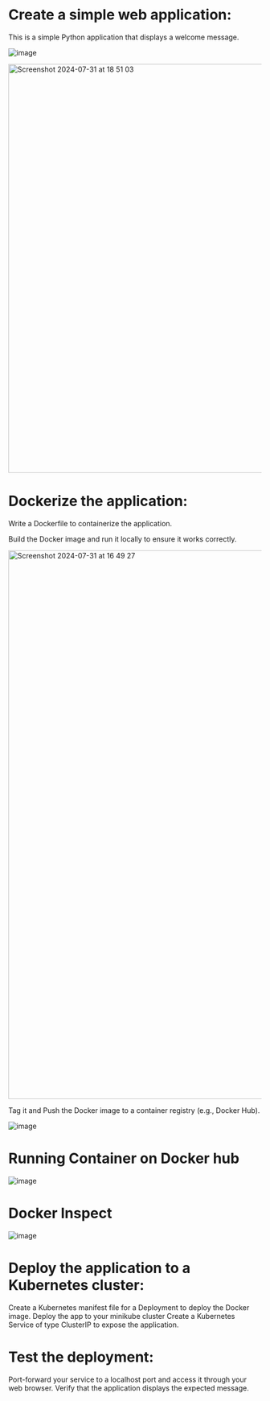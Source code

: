 # Create a simple web application:

This is a simple Python application that displays a welcome message.

![image](https://github.com/user-attachments/assets/e8c78b07-e374-484a-844b-d509e55dacc8)

<img width="813" alt="Screenshot 2024-07-31 at 18 51 03" src="https://github.com/user-attachments/assets/7a293b7f-dbdc-478a-a050-dcf2c3b91d86">


# Dockerize the application:


Write a Dockerfile to containerize the application. <br>

Build the Docker image and run it locally to ensure it works correctly.<br>

<img width="1091" alt="Screenshot 2024-07-31 at 16 49 27" src="https://github.com/user-attachments/assets/f1abe01b-2309-4936-95b6-af47ffb60560"><br>

Tag it and Push the Docker image to a container registry (e.g., Docker Hub).

![image](https://github.com/user-attachments/assets/779118c6-0a0c-451d-bc9c-d474e193928c)<br>

# Running Container on Docker hub

![image](https://github.com/user-attachments/assets/bcec1c21-39a0-4e86-a98c-6f6d38e54a74)

# Docker Inspect

![image](https://github.com/user-attachments/assets/099a811e-7ea6-450e-aba6-564041f0f076)




# Deploy the application to a Kubernetes cluster:

Create a Kubernetes manifest file for a Deployment to deploy the Docker image.
Deploy the app to your minikube cluster
Create a Kubernetes Service of type ClusterIP to expose the application.

# Test the deployment:

Port-forward your service to a localhost port and access it through your web browser.
Verify that the application displays the expected message.
